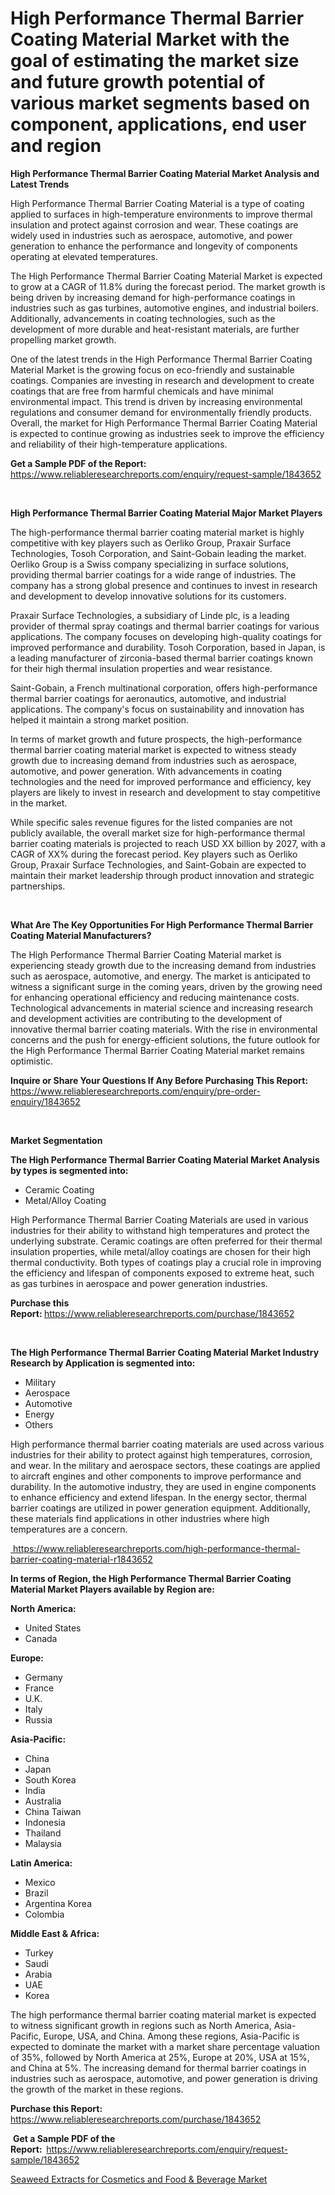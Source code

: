 <p><h1>High Performance Thermal Barrier Coating Material Market with the goal of estimating the market size and future growth potential of various market segments based on component, applications, end user and region</h1></p><p><strong>High Performance Thermal Barrier Coating Material Market Analysis and Latest Trends</strong></p>
<p><p>High Performance Thermal Barrier Coating Material is a type of coating applied to surfaces in high-temperature environments to improve thermal insulation and protect against corrosion and wear. These coatings are widely used in industries such as aerospace, automotive, and power generation to enhance the performance and longevity of components operating at elevated temperatures.</p><p>The High Performance Thermal Barrier Coating Material Market is expected to grow at a CAGR of 11.8% during the forecast period. The market growth is being driven by increasing demand for high-performance coatings in industries such as gas turbines, automotive engines, and industrial boilers. Additionally, advancements in coating technologies, such as the development of more durable and heat-resistant materials, are further propelling market growth.</p><p>One of the latest trends in the High Performance Thermal Barrier Coating Material Market is the growing focus on eco-friendly and sustainable coatings. Companies are investing in research and development to create coatings that are free from harmful chemicals and have minimal environmental impact. This trend is driven by increasing environmental regulations and consumer demand for environmentally friendly products. Overall, the market for High Performance Thermal Barrier Coating Material is expected to continue growing as industries seek to improve the efficiency and reliability of their high-temperature applications.</p></p>
<p><strong>Get a Sample PDF of the Report:&nbsp;</strong> <a href="https://www.reliableresearchreports.com/enquiry/request-sample/1843652">https://www.reliableresearchreports.com/enquiry/request-sample/1843652</a></p>
<p>&nbsp;</p>
<p><strong>High Performance Thermal Barrier Coating Material Major Market Players</strong></p>
<p><p>The high-performance thermal barrier coating material market is highly competitive with key players such as Oerliko Group, Praxair Surface Technologies, Tosoh Corporation, and Saint-Gobain leading the market. Oerliko Group is a Swiss company specializing in surface solutions, providing thermal barrier coatings for a wide range of industries. The company has a strong global presence and continues to invest in research and development to develop innovative solutions for its customers.</p><p>Praxair Surface Technologies, a subsidiary of Linde plc, is a leading provider of thermal spray coatings and thermal barrier coatings for various applications. The company focuses on developing high-quality coatings for improved performance and durability. Tosoh Corporation, based in Japan, is a leading manufacturer of zirconia-based thermal barrier coatings known for their high thermal insulation properties and wear resistance.</p><p>Saint-Gobain, a French multinational corporation, offers high-performance thermal barrier coatings for aeronautics, automotive, and industrial applications. The company's focus on sustainability and innovation has helped it maintain a strong market position.</p><p>In terms of market growth and future prospects, the high-performance thermal barrier coating material market is expected to witness steady growth due to increasing demand from industries such as aerospace, automotive, and power generation. With advancements in coating technologies and the need for improved performance and efficiency, key players are likely to invest in research and development to stay competitive in the market.</p><p>While specific sales revenue figures for the listed companies are not publicly available, the overall market size for high-performance thermal barrier coating materials is projected to reach USD XX billion by 2027, with a CAGR of XX% during the forecast period. Key players such as Oerliko Group, Praxair Surface Technologies, and Saint-Gobain are expected to maintain their market leadership through product innovation and strategic partnerships.</p></p>
<p>&nbsp;</p>
<p><strong>What Are The Key Opportunities For High Performance Thermal Barrier Coating Material Manufacturers?</strong></p>
<p><p>The High Performance Thermal Barrier Coating Material market is experiencing steady growth due to the increasing demand from industries such as aerospace, automotive, and energy. The market is anticipated to witness a significant surge in the coming years, driven by the growing need for enhancing operational efficiency and reducing maintenance costs. Technological advancements in material science and increasing research and development activities are contributing to the development of innovative thermal barrier coating materials. With the rise in environmental concerns and the push for energy-efficient solutions, the future outlook for the High Performance Thermal Barrier Coating Material market remains optimistic.</p></p>
<p><strong>Inquire or Share Your Questions If Any Before Purchasing This Report:</strong> <a href="https://www.reliableresearchreports.com/enquiry/pre-order-enquiry/1843652">https://www.reliableresearchreports.com/enquiry/pre-order-enquiry/1843652</a></p>
<p>&nbsp;</p>
<p><strong>Market Segmentation</strong></p>
<p><strong>The High Performance Thermal Barrier Coating Material Market Analysis by types is segmented into:</strong></p>
<p><ul><li>Ceramic Coating</li><li>Metal/Alloy Coating</li></ul></p>
<p><p>High Performance Thermal Barrier Coating Materials are used in various industries for their ability to withstand high temperatures and protect the underlying substrate. Ceramic coatings are often preferred for their thermal insulation properties, while metal/alloy coatings are chosen for their high thermal conductivity. Both types of coatings play a crucial role in improving the efficiency and lifespan of components exposed to extreme heat, such as gas turbines in aerospace and power generation industries.</p></p>
<p><strong>Purchase this Report:&nbsp;</strong><a href="https://www.reliableresearchreports.com/purchase/1843652">https://www.reliableresearchreports.com/purchase/1843652</a></p>
<p>&nbsp;</p>
<p><strong>The High Performance Thermal Barrier Coating Material Market Industry Research by Application is segmented into:</strong></p>
<p><ul><li>Military</li><li>Aerospace</li><li>Automotive</li><li>Energy</li><li>Others</li></ul></p>
<p><p>High performance thermal barrier coating materials are used across various industries for their ability to protect against high temperatures, corrosion, and wear. In the military and aerospace sectors, these coatings are applied to aircraft engines and other components to improve performance and durability. In the automotive industry, they are used in engine components to enhance efficiency and extend lifespan. In the energy sector, thermal barrier coatings are utilized in power generation equipment. Additionally, these materials find applications in other industries where high temperatures are a concern.</p></p>
<p><a href="https://www.reliableresearchreports.com/high-performance-thermal-barrier-coating-material-r1843652">&nbsp;https://www.reliableresearchreports.com/high-performance-thermal-barrier-coating-material-r1843652</a></p>
<p><strong>In terms of Region, the High Performance Thermal Barrier Coating Material Market Players available by Region are:</strong></p>
<p>
    <p> <strong> North America: </strong>
        <ul>
            <li>United States</li>
            <li>Canada</li>
        </ul>
        </p> 
    <p> <strong> Europe: </strong>
        <ul>
            <li>Germany</li>
            <li>France</li>
            <li>U.K.</li>
            <li>Italy</li>
            <li>Russia</li>
        </ul>
        </p> 
    <p> <strong> Asia-Pacific: </strong>
        <ul>
            <li>China</li>
            <li>Japan</li>
            <li>South Korea</li>
            <li>India</li>
            <li>Australia</li>
            <li>China Taiwan</li>
            <li>Indonesia</li>
            <li>Thailand</li>
            <li>Malaysia</li>
        </ul>
        </p> 
    <p> <strong> Latin America: </strong>
        <ul>
            <li>Mexico</li>
            <li>Brazil</li>
            <li>Argentina Korea</li>
            <li>Colombia</li>
        </ul>
        </p> 
    <p> <strong> Middle East & Africa: </strong>
        <ul>
            <li>Turkey</li>
            <li>Saudi</li>
            <li>Arabia</li>
            <li>UAE</li>
            <li>Korea</li>
        </ul>
    </p>
    </p>
<p><p>The high performance thermal barrier coating material market is expected to witness significant growth in regions such as North America, Asia-Pacific, Europe, USA, and China. Among these regions, Asia-Pacific is expected to dominate the market with a market share percentage valuation of 35%, followed by North America at 25%, Europe at 20%, USA at 15%, and China at 5%. The increasing demand for thermal barrier coatings in industries such as aerospace, automotive, and power generation is driving the growth of the market in these regions.</p></p>
<p><strong>Purchase this Report: </strong><a href="https://www.reliableresearchreports.com/purchase/1843652">https://www.reliableresearchreports.com/purchase/1843652</a></p>
<p>&nbsp;<strong>Get a Sample PDF of the Report:&nbsp;&nbsp;</strong><a href="https://www.reliableresearchreports.com/enquiry/request-sample/1843652">https://www.reliableresearchreports.com/enquiry/request-sample/1843652</a></p>
<p><strong></strong></p>
<p><p><a href="https://github.com/gikababa4/Market-Research-Report-List-1/blob/main/seaweed-extracts-for-cosmetics-and-food-beverage-market.md">Seaweed Extracts for Cosmetics and Food & Beverage Market</a></p></p>